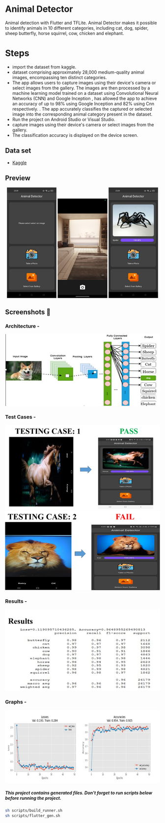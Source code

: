 # Animal Detector
Animal detection with Flutter and TFLite. Animal Detector makes it possible to identify animals in 10 different categories, including cat, dog, spider, sheep butterfly, horse squirrel, cow, chicken and elephant.

# Steps
- import the dataset from kaggle.
- dataset comprising approximately 28,000 medium-quality animal images, encompassing ten distinct categories.
- The app allows users to capture images using their device's camera or select images from the gallery. The images are then processed by a machine learning model trained on a 
  dataset using Convolutional Neural Networks (CNN) and Google Inception , has allowed the app to achieve an accuracy of up to 98% using Google Inception and 82% using Cnn 
  respectively.
. The app accurately classifies the captured or selected image into the corresponding 
  animal category present in the dataset.
- Run the project on Android Studio or Visual Studio.
- capture images using their device's camera or select images from the gallery.
- The classification accuracy is displayed on the device screen.

 





## Data set
- [Kaggle](https://www.kaggle.com/datasets/alessiocorrado99/animals10)

## Preview
<p align='center'>
    <img src="screenshots/1.jpeg" width="32%"/>
    <img src="Screenshot_20230727_192547.png" width="32%"/>
    <img src="screenshots/3.jpeg" width="32%"/>
</p>

## Screenshots 📸

### Architecture -  
<img src="screenshots/arch.png">

### Test Cases -
<img src="screenshots/ts1.png">
<img src="screenshots/ts2.png">

### Results -
<img src="screenshots/res.png">

### Graphs -
<img src="screenshots/grph.png">

##### This project contains generated files. Don't forget to run scripts below before running the project.
```sh
sh scripts/build_runner.sh
sh scripts/flutter_gen.sh
```
